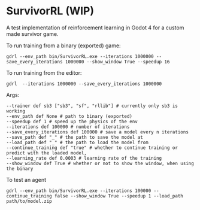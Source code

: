# SurvivorRL (WIP)
A test implementation of reinforcement learning in Godot 4 for a custom made survivor game.


To run training from a binary (exported) game:
```
gdrl --env_path bin/SurvivorRL.exe --iterations 1000000 --save_every_iterations 1000000 --show_window True --speedup 16
```

To run training from the editor:
```
gdrl  --iterations 1000000 --save_every_iterations 1000000
```

Args:
```
--trainer def sb3 ["sb3", "sf", "rllib"] # currently only sb3 is working
--env_path def None # path to binary (exported)
--speedup def 1 # speed up the physics of the env
--iterations def 100000 # number of iterations
--save_every_iterations def 100000 # save a model every n iterations
--save_path def "_" # the path to save the model at
--load_path def "_" # the path to load the model from
--continue_training def "true" # whether to continue training or predict with the loaded model, 
--learning_rate def 0.0003 # learning rate of the training
--show_window def True # whether or not to show the window, when using the binary
```

To test an agent
```
gdrl --env_path bin/SurvivorRL.exe --iterations 100000 --continue_training false --show_window True --speedup 1 --load_path path/to/model.zip
```
